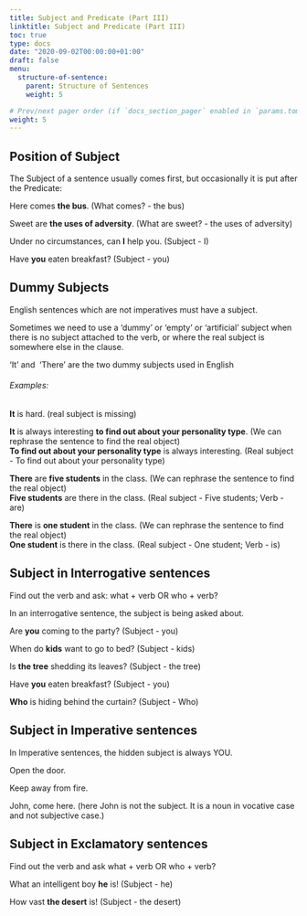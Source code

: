 ```yaml
---
title: Subject and Predicate (Part III)
linktitle: Subject and Predicate (Part III)
toc: true
type: docs
date: "2020-09-02T00:00:00+01:00"
draft: false
menu:
  structure-of-sentence:
    parent: Structure of Sentences
    weight: 5

# Prev/next pager order (if `docs_section_pager` enabled in `params.toml`)
weight: 5
---
```


## Position of Subject

The Subject of a sentence usually comes first, but occasionally it is put after the Predicate:

Here comes <b>the bus</b>. (What comes? - the bus) 

Sweet are <b>the uses of adversity</b>. (What are sweet? - the uses of adversity) 

Under no circumstances, can <b>I</b> help you. (Subject - I)

Have <b>you</b> eaten breakfast? (Subject - you)

## Dummy Subjects

English sentences which are not imperatives must have a subject. 

Sometimes we need to use a ‘dummy’ or ‘empty’ or ‘artificial’ subject when there is no subject attached to the verb, or where the real subject is somewhere else in the clause. 

‘It’ and  ‘There’ are the two dummy subjects used in English

###### Examples:

<b>It</b> is hard. (real subject is missing)

<b>It</b> is always interesting <b>to find out about your personality type</b>. (We can rephrase the sentence to find the real object)<br>
<b>To find out about your personality type</b> is always interesting. (Real subject - To find out about your personality type)

<b>There</b> are <b>five students</b> in the class. (We can rephrase the sentence to find the real object)<br>
<b>Five students</b> are there in the class. (Real subject - Five students; Verb - are)

<b>There</b> is <b>one student</b> in the class. (We can rephrase the sentence to find the real object)<br>
<b>One student</b> is there in the class. (Real subject - One student; Verb - is)

## Subject in Interrogative sentences 

Find out the verb and ask: what + verb OR who + verb?

In an interrogative sentence, the subject is being asked about.

Are <b>you</b> coming to the party? (Subject - you)

When do <b>kids</b> want to go to bed? (Subject - kids)

Is <b>the tree</b> shedding its leaves? (Subject - the tree)

Have <b>you</b> eaten breakfast?   (Subject - you)

<b>Who</b> is hiding behind the curtain? (Subject - Who)

## Subject in Imperative sentences 

In Imperative sentences, the hidden subject is always YOU.

Open the door.

Keep away from fire.

John, come here.   (here John is not the subject. It is a noun in vocative case and not subjective case.)

## Subject in Exclamatory sentences 

Find out the verb and ask what + verb OR who + verb?

What an intelligent boy <b>he</b> is! (Subject - he)

How vast <b>the desert</b> is! (Subject - the desert)



